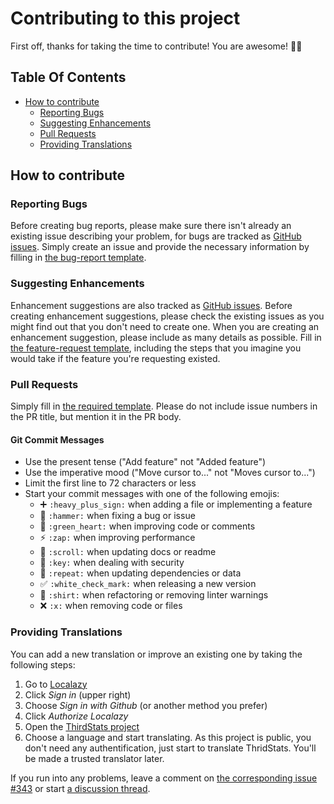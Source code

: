 # Contributing to this project

First off, thanks for taking the time to contribute! You are awesome! :tada::clap:

## Table Of Contents

- [How to contribute](#how-to-contribute)
  - [Reporting Bugs](#reporting-bugs)
  - [Suggesting Enhancements](#suggesting-enhancements)
  - [Pull Requests](#pull-requests)
  - [Providing Translations](#providing-translations)
  
## How to contribute

### Reporting Bugs

Before creating bug reports, please make sure there isn't already an existing issue describing your problem, for bugs are tracked as [GitHub issues](https://github.com/devmount/third-stats/issues). Simply create an issue and provide the necessary information by filling in [the bug-report template](https://github.com/devmount/third-stats/issues/new?template=bug_report.md).

### Suggesting Enhancements

Enhancement suggestions are also tracked as [GitHub issues](https://github.com/devmount/third-stats/issues). Before creating enhancement suggestions, please check the existing issues as you might find out that you don't need to create one. When you are creating an enhancement suggestion, please include as many details as possible. Fill in [the feature-request template](https://github.com/devmount/third-stats/issues/new?template=feature_request.md), including the steps that you imagine you would take if the feature you're requesting existed.

### Pull Requests

Simply fill in [the required template](PULL_REQUEST_TEMPLATE.md). Please do not include issue numbers in the PR title, but mention it in the PR body.

#### Git Commit Messages

- Use the present tense ("Add feature" not "Added feature")
- Use the imperative mood ("Move cursor to..." not "Moves cursor to...")
- Limit the first line to 72 characters or less
- Start your commit messages with one of the following emojis:
  - ➕ `:heavy_plus_sign:` when adding a file or implementing a feature
  - 🔨 `:hammer:` when fixing a bug or issue
  - 💚 `:green_heart:` when improving code or comments
  - ⚡ `:zap:` when improving performance
  - 📜 `:scroll:` when updating docs or readme
  - 🔑 `:key:` when dealing with security
  - 🔁 `:repeat:` when updating dependencies or data
  - ✅ `:white_check_mark:` when releasing a new version
  - 👕 `:shirt:` when refactoring or removing linter warnings
  - ❌ `:x:` when removing code or files

### Providing Translations

You can add a new translation or improve an existing one by taking the following steps:

1. Go to [Localazy](https://localazy.com)
2. Click *Sign in* (upper right)
3. Choose *Sign in with Github* (or another method you prefer)
4. Click *Authorize Localazy*
5. Open the [ThirdStats project](https://localazy.com/p/third-stats)
6. Choose a language and start translating. As this project is public, you don't need any authentification, just start to translate ThridStats. You'll be made a trusted translator later.

If you run into any problems, leave a comment on [the corresponding issue #343](https://github.com/devmount/third-stats/issues/343) or start [a discussion thread](https://github.com/devmount/third-stats/discussions).
